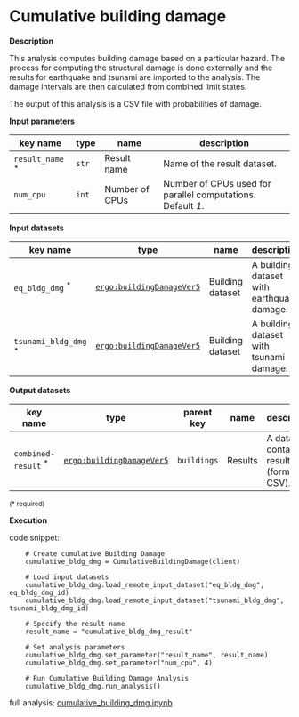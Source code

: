 # Cumulative building damage

**Description**

This analysis computes building damage based on a particular hazard. The process for computing the structural damage 
is done externally and the results for earthquake and tsunami are imported to the analysis. The damage intervals are then calculated from combined limit states.

The output of this analysis is a CSV file with probabilities of damage.

**Input parameters**

key name | type | name | description
--- | --- | --- | ---
`result_name` <sup>*</sup> | `str` | Result name | Name of the result dataset.
`num_cpu` | `int` | Number of CPUs | Number of CPUs used for parallel computations. <br>Default *1*.

**Input datasets**

key name | type | name | description
--- | --- | --- | ---
`eq_bldg_dmg` <sup>*</sup> | [`ergo:buildingDamageVer5`](https://incore.ncsa.illinois.edu/semantics/api/types/ergo:buildingDamageVer5) | Building dataset | A building dataset with earthquake damage.
`tsunami_bldg_dmg` <sup>*</sup> | [`ergo:buildingDamageVer5`](https://incore.ncsa.illinois.edu/semantics/api/types/ergo:buildingDamageVer5) | Building dataset | A building dataset with tsunami damage.

**Output datasets**

key name | type | parent key | name | description
--- | --- | --- | --- | ---
`combined-result` <sup>*</sup> | [`ergo:buildingDamageVer5`](https://incore.ncsa.illinois.edu/semantics/api/types/ergo:buildingDamageVer5) | `buildings` | Results | A dataset containing results <br>(format: CSV).

<small>(* required)</small>

**Execution**

code snippet:

```
    # Create cumulative Building Damage
    cumulative_bldg_dmg = CumulativeBuildingDamage(client)

    # Load input datasets
    cumulative_bldg_dmg.load_remote_input_dataset("eq_bldg_dmg", eq_bldg_dmg_id)
    cumulative_bldg_dmg.load_remote_input_dataset("tsunami_bldg_dmg", tsunami_bldg_dmg_id)

    # Specify the result name
    result_name = "cumulative_bldg_dmg_result"

    # Set analysis parameters
    cumulative_bldg_dmg.set_parameter("result_name", result_name)
    cumulative_bldg_dmg.set_parameter("num_cpu", 4)

    # Run Cumulative Building Damage Analysis
    cumulative_bldg_dmg.run_analysis()
```

full analysis: [cumulative_building_dmg.ipynb](https://github.com/IN-CORE/incore-docs/blob/main/notebooks/cumulative_building_dmg.ipynb)